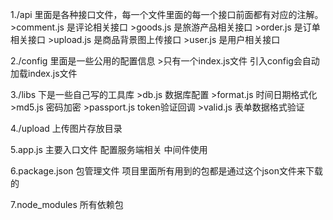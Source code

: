 
1./api 里面是各种接口文件，每一个文件里面的每一个接口前面都有对应的注解。
    >comment.js 是评论相关接口
    >goods.js 是旅游产品相关接口
    >order.js 是订单相关接口
    >upload.js 是商品背景图上传接口
    >user.js 是用户相关接口

2./config 里面是一些公用的配置信息 
    >只有一个index.js文件 引入config会自动加载index.js文件

3./libs 下是一些自己写的工具库
    >db.js 数据库配置
    >format.js 时间日期格式化
    >md5.js 密码加密
    >passport.js token验证回调
    >valid.js 表单数据格式验证

4./upload 上传图片存放目录

5.app.js 主要入口文件 配置服务端相关 中间件使用

6.package.json 包管理文件 项目里面所有用到的包都是通过这个json文件来下载的

7.node_modules 所有依赖包